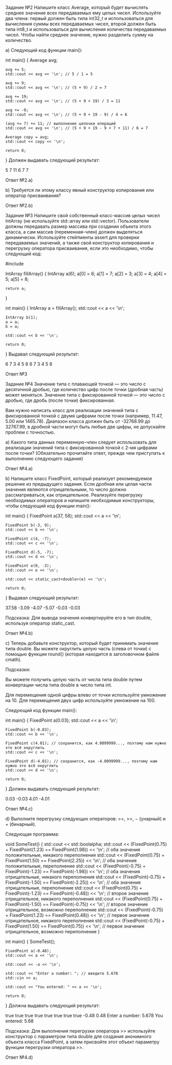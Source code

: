 Задание №2
Напишите класс Average, который будет вычислять среднее значение всех передаваемых ему целых чисел. Используйте два члена: первый должен быть типа int32_t и использоваться для вычисления суммы всех передаваемых чисел, второй должен быть типа int8_t и использоваться для вычисления количества передаваемых чисел. Чтобы найти среднее значение, нужно разделить сумму на количество.

a) Следующий код функции main():

int main()
{
	Average avg;
	
	avg += 5;
	std::cout << avg << '\n'; // 5 / 1 = 5
	
	avg += 9;
	std::cout << avg << '\n'; // (5 + 9) / 2 = 7
 
	avg += 19;
	std::cout << avg << '\n'; // (5 + 9 + 19) / 3 = 11
 
	avg += -9;
	std::cout << avg << '\n'; // (5 + 9 + 19 - 9) / 4 = 6
 
	(avg += 7) += 11; // выполнение цепочки операций
	std::cout << avg << '\n'; // (5 + 9 + 19 - 9 + 7 + 11) / 6 = 7
 
	Average copy = avg;
	std::cout << copy << '\n';
 
	return 0;
}
Должен выдавать следующий результат:

5
7
11
6
7
7

Ответ №2.а)

b) Требуется ли этому классу явный конструктор копирования или оператор присваивания?

Ответ №2.b)


Задание №3
Напишите свой собственный класс-массив целых чисел IntArray (не используйте std::array или std::vector). Пользователи должны передавать размер массива при создании объекта этого класса, а сам массив (переменная-член) должен выделяться динамически. Используйте стейтменты assert для проверки передаваемых значений, а также свой конструктор копирования и перегрузку оператора присваивания, если это необходимо, чтобы следующий код:

#include <iostream>
 
IntArray fillArray()
{
	IntArray a(6);
	a[0] = 6;
	a[1] = 7;
	a[2] = 3;
	a[3] = 4;
	a[4] = 5;
        a[5] = 8;
 
	return a;
}
 
int main()
{
	IntArray a = fillArray();
	std::cout << a << '\n';
 
	IntArray b(1);
	a = a;
	b = a;
 
	std::cout << b << '\n';
 
	return 0;
}
Выдавал следующий результат:

6 7 3 4 5 8
6 7 3 4 5 8

Ответ №3


Задание №4
Значение типа с плавающей точкой — это число с десятичной дробью, где количество цифр после точки (дробная часть) может меняться. Значение типа с фиксированной точкой — это число с дробью, где дробь (после точки) фиксированная.

Вам нужно написать класс для реализации значений типа с фиксированной точкой с двумя цифрами после точки (например, 11.47, 5.00 или 1465.78). Диапазон класса должен быть от -32768.99 до 32767.99, в дробной части могут быть любые две цифры, не допускайте проблем с точностью.


a) Какого типа данных переменную-член следует использовать для реализации значений типа с фиксированной точкой с 2-мя цифрами после точки? (Обязательно прочитайте ответ, прежде чем приступать к выполнению следующего задания)

Ответ №4.а)

b) Напишите класс FixedPoint, который реализует рекомендуемое решение из предыдущего задания. Если дробная или целая части значения являются отрицательными, то число должно рассматриваться, как отрицательное. Реализуйте перегрузку необходимых операторов и напишите необходимые конструкторы, чтобы следующий код функции main():

int main()
{
	FixedPoint a(37, 58);
	std::cout << a << '\n';
 
	FixedPoint b(-3, 9);
	std::cout << b << '\n';
 
	FixedPoint c(4, -7);
	std::cout << c << '\n';
 
	FixedPoint d(-5, -7);
	std::cout << d << '\n';
 
	FixedPoint e(0, -3);
	std::cout << e << '\n';
 
	std::cout << static_cast<double>(e) << '\n';
 
	return 0;
}
Выдавал следующий результат:

37.58
-3.09
-4.07
-5.07
-0.03
-0.03

Подсказка: Для вывода значения конвертируйте его в тип double, используя оператор static_cast.

Ответ №4.b)

c) Теперь добавьте конструктор, который будет принимать значение типа double. Вы можете округлить целую часть (слева от точки) с помощью функции round() (которая находится в заголовочном файле cmath).

Подсказки:

   Вы можете получить целую часть от числа типа double путем конвертации числа типа double в число типа int.

   Для перемещения одной цифры влево от точки используйте умножение на 10. Для перемещения двух цифр используйте умножение на 100.

Следующий код функции main():

int main()
{
	FixedPoint a(0.03);
	std::cout << a << '\n';
 
	FixedPoint b(-0.03);
	std::cout << b << '\n';
 
	FixedPoint c(4.01); // сохранится, как 4.0099999..., поэтому нам нужно это всё округлить
	std::cout << c << '\n';
 
	FixedPoint d(-4.01); // сохранится, как -4.0099999..., поэтому нам нужно это всё округлить
	std::cout << d << '\n';
 
	return 0;
}
Должен выдавать следующий результат:

0.03
-0.03
4.01
-4.01

Ответ №4.c)

d) Выполните перегрузку следующих операторов: ==, >>, − (унарный) и + (бинарный).

Следующая программа:

void SomeTest()
{
	std::cout << std::boolalpha;
	std::cout << (FixedPoint(0.75) + FixedPoint(1.23) == FixedPoint(1.98)) << '\n'; // оба значения положительные, никакого переполнения
	std::cout << (FixedPoint(0.75) + FixedPoint(1.50) == FixedPoint(2.25)) << '\n'; // оба значения положительные, переполнение
	std::cout << (FixedPoint(-0.75) + FixedPoint(-1.23) == FixedPoint(-1.98)) << '\n'; // оба значения отрицательные, никакого переполнения
	std::cout << (FixedPoint(-0.75) + FixedPoint(-1.50) == FixedPoint(-2.25)) << '\n'; // оба значения отрицательные, переполнение
	std::cout << (FixedPoint(0.75) + FixedPoint(-1.23) == FixedPoint(-0.48)) << '\n'; // второе значение отрицательное, никакого переполнения
	std::cout << (FixedPoint(0.75) + FixedPoint(-1.50) == FixedPoint(-0.75)) << '\n'; // второе значение отрицательное, возможно переполнение
	std::cout << (FixedPoint(-0.75) + FixedPoint(1.23) == FixedPoint(0.48)) << '\n'; // первое значение отрицательное, никакого переполнения
	std::cout << (FixedPoint(-0.75) + FixedPoint(1.50) == FixedPoint(0.75)) << '\n'; // первое значение отрицательное, возможно переполнение
}
 
int main()
{
	SomeTest();
 
	FixedPoint a(-0.48); 
	std::cout << a << '\n';
 
	std::cout << -a << '\n';
 
	std::cout << "Enter a number: "; // введите 5.678
	std::cin >> a;
	
	std::cout << "You entered: " << a << '\n';
 
	return 0;
}
Должна выдавать следующий результат:

true
true
true
true
true
true
true
true
-0.48
0.48
Enter a number: 5.678
You entered: 5.68

Подсказка: Для выполнения перегрузки оператора >> используйте конструктор с параметром типа double для создания анонимного объекта класса FixedPoint, а затем присвойте этот объект параметру функции перегрузки оператора >>.

Ответ №4.d)
